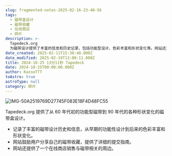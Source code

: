 ```yaml
---
slug: fragmented-notes-2025-02-16-23-40-56
tags:
  - 磁带盒设计
  - 磁带收藏
  - 在线商店
  - 碎片
description: >-
  Tapedeck.org
  为磁带设计提供了丰富的信息和历史记录，包括功能型设计、色彩丰富和形状变化等。网站还支持用户分享自己的磁带收藏，并为此提供了详细的提交指南。此外，网站还提供了在线商店销售与磁带相关的周边产品。
date_created: 2025-02-11T15:38:40.000Z
date_modified: 2025-02-19T13:08:11.000Z
title: 2024-10-25 13分11秒 Tapedeck
date: 2024-10-25T00:00:00.000Z
author: KazooTTT
toAstro: true
astroType: null
category: 碎片
---
```


![IMG-50A2519769D27745F083E18F4D48FC55](/mdImages/IMG-50A2519769D27745F083E18F4D48FC55.png)

Tapedeck.org 提供了从 60 年代初的功能型磁带到 90 年代的各种形状变化的磁带盒设计。

- 记录了丰富的磁带设计历史和信息，从早期的功能性设计到后来的色彩丰富和形状变化。
- 网站鼓励用户分享自己的磁带收藏，提供了详细的提交指南。
- 网站还提供了一个在线商店销售与磁带相关的周边。
